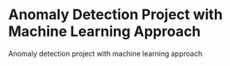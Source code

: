 # Anomaly Detection Project with Machine Learning Approach
Anomaly detection project with machine learning approach
